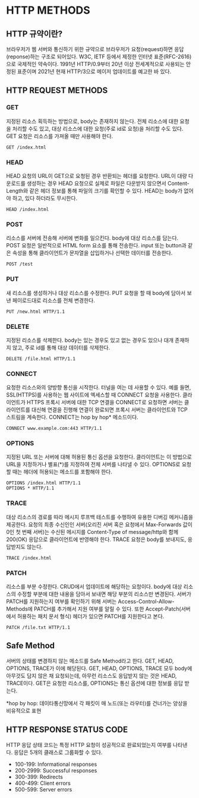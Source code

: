 # HTTP METHODS

## HTTP 규약이란?

브라우저가 웹 서버와 통신하기 위한 규약으로 브라우저가 요청(request)하면 응답(reponse)하는 구조로 되어있다.
W3C, IETF 등에서 제정한 인터넷 표준(RFC-2616)으로 국제적인 약속이다.
1991년 HTTP/0.9부터 20년 이상 전세계적으로 사용되는 안정된 표준이며 2021년 현재 HTTP/3으로 메이저 업데이트를 예고한 바 있다.

## HTTP REQUEST METHODS

### GET

지정된 리소스 획득하는 방법으로, body는 존재하지 않는다. 전체 리소스에 대한 요청을 처리할 수도 있고, 대상 리소스에 대한 요청(주로 id로 요청)을 처리할 수도 있다. GET 요청은 리소스를 가져올 때만 사용해야 한다.

```http
GET /index.html
```

### HEAD

HEAD 요청의 URL이 GET으로 요청된 경우 반환되는 헤더를 요청한다. URL이 대량 다운로드를 생성하는 경우 HEAD 요청으로 실제로 파일은 다운받지 않으면서 Content-Length와 같은 헤더 정보를 통해 파일의 크기를 확인할 수 있다.
HEAD는 body가 없어야 하고, 있다 하더라도 무시한다.

```http
HEAD /index.html
```

### POST

리소스를 서버에 전송해 서버에 변화를 일으킨다. body에 대상 리소스를 담는다.
POST 요청은 일반적으로 HTML form 요소를 통해 전송한다. input 또는 button과 같은 속성을 통해 클라이언트가 문자열을 삽입하거나 선택한 데이터를 전송한다.

```http
POST /test
```

### PUT

새 리소스를 생성하거나 대상 리소스를 수정한다. PUT 요청을 할 때 body에 담아서 보낸 페이로드대로 리소스를 전체 변경한다.

```http
PUT /new.html HTTP/1.1
```

### DELETE

지정된 리소스를 삭제한다. body는 있는 경우도 있고 없는 경우도 있으나 대개 존재하지 않고, 주로 id를 통해 대상 데이터를 삭제한다.

```http
DELETE /file.html HTTP/1.1
```

### CONNECT

요청한 리소스와의 양방향 통신을 시작한다. 터널을 여는 데 사용할 수 있다. 예를 들면, SSL(HTTPS)를 사용하는 웹 사이트에 엑세스할 때 CONNECT 요청을 사용한다.
클라이언트가 HTTPS 프록시 서버에 대한 TCP 연결을 CONNECT로 요청하면 서버는 클라이언트를 대신해 연결을 진행해 연결이 완료되면 프록시 서버는 클라이언트와 TCP 스트림을 계속한다.
CONNECT는 hop by hop\* 메소드이다.

```http
CONNECT www.example.com:443 HTTP/1.1
```

### OPTIONS

지정된 URL 또는 서버에 대해 허용된 통신 옵션을 요청한다. 클라이언트는 이 방법으로 URL을 지정하거나 별표(\*)를 지정하여 전체 서버를 나타낼 수 있다.
OPTIONS로 요청할 때는 헤더에 허용되는 메소드를 포함해야 한다.

```http
OPTIONS /index.html HTTP/1.1
OPTIONS * HTTP/1.1
```

### TRACE

대상 리소스의 경로를 따라 메시지 루프백 테스트를 수행하여 유용한 디버깅 메커니즘을 제공한다. 요청의 최종 수신인인 서버(오리진 서버 혹은 요청에서 Max-Forwards 값이 0인 첫 번째 서버)는 수신된 메시지를 Content-Type of message/http와 함께 200(OK) 응답으로 클라이언트에 반영해야 한다. TRACE 요청은 body를 보내지도, 응답받지도 않는다.

```http
TRACE /index.html
```

### PATCH

리소스를 부분 수정한다. CRUD에서 업데이트에 해당하는 요청이다. body에 대상 리소스의 수정할 부분에 대한 내용을 담아서 보내면 해당 부분의 리소스만 변경된다.
서버가 PATCH를 지원하는지 여부를 확인하기 위해 서버는 Access-Control-Allow-Methods에 PATCH를 추가해서 지원 여부를 알릴 수 있다. 또한 Accept-Patch(서버에서 허용하는 패치 문서 형식) 헤더가 있으면 PATCH를 지원한다고 본다.

```http
PATCH /file.txt HTTP/1.1
```

## Safe Method

서버의 상태를 변경하지 않는 메소드를 Safe Method라고 한다. GET, HEAD, OPTIONS, TRACE가 이에 해당된다.
GET, HEAD, OPTIONS, TRACE 모두 body에 아무것도 담지 않은 채 요청되는데, 아무런 리소스도 응답받지 않는 것은 HEAD, TRACE이다. GET은 요청한 리소스를, OPTIONS는 통신 옵션에 대한 정보를 응답 받는다.

\*hop by hop: 데이타통신망에서 각 패킷이 매 노드(또는 라우터)를 건너가는 양상을 비유적으로 표현

## HTTP RESPONSE STATUS CODE

HTTP 응답 상태 코드는 특정 HTTP 요청이 성공적으로 완료되었는지 여부를 나타낸다. 응답은 5개의 클래스로 그룹화할 수 있다.

- 100-199: Informational responses
- 200-2999: Successful responses
- 300-399: Redirects
- 400-499: Client errors
- 500-599: Server errors
